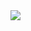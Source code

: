 <img src="https://images.news9live.com/wp-content/uploads/2024/06/Hawk-Tuah-girl-meme-merch.jpg" />
